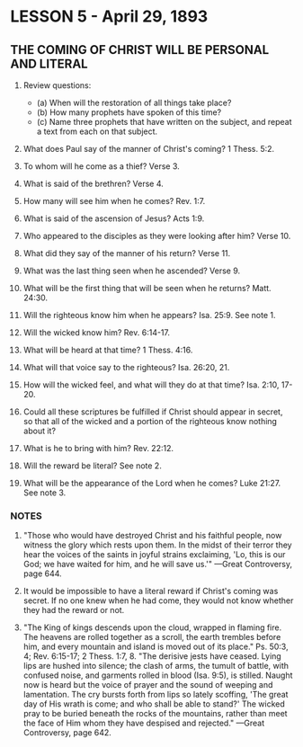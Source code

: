 # LESSON 5 - April 29, 1893
## THE COMING OF CHRIST WILL BE PERSONAL AND LITERAL

1. Review questions:
   - (a) When will the restoration of all things take place?
   - (b) How many prophets have spoken of this time?
   - (c) Name three prophets that have written on the subject, and repeat a text from each on that subject.

2. What does Paul say of the manner of Christ's coming? 1 Thess. 5:2.
3. To whom will he come as a thief? Verse 3.
4. What is said of the brethren? Verse 4.
5. How many will see him when he comes? Rev. 1:7.
6. What is said of the ascension of Jesus? Acts 1:9.
7. Who appeared to the disciples as they were looking after him? Verse 10.
8. What did they say of the manner of his return? Verse 11.
9. What was the last thing seen when he ascended? Verse 9.
10. What will be the first thing that will be seen when he returns? Matt. 24:30.
11. Will the righteous know him when he appears? Isa. 25:9. See note 1.
12. Will the wicked know him? Rev. 6:14-17.
13. What will be heard at that time? 1 Thess. 4:16.
14. What will that voice say to the righteous? Isa. 26:20, 21.
15. How will the wicked feel, and what will they do at that time? Isa. 2:10, 17-20.
16. Could all these scriptures be fulfilled if Christ should appear in secret, so that all of the wicked and a portion of the righteous know nothing about it?
17. What is he to bring with him? Rev. 22:12.
18. Will the reward be literal? See note 2.
19. What will be the appearance of the Lord when he comes? Luke 21:27. See note 3.

### NOTES

1. "Those who would have destroyed Christ and his faithful people, now witness the glory which rests upon them. In the midst of their terror they hear the voices of the saints in joyful strains exclaiming, 'Lo, this is our God; we have waited for him, and he will save us.'" —Great Controversy, page 644.

2. It would be impossible to have a literal reward if Christ's coming was secret. If no one knew when he had come, they would not know whether they had the reward or not.

3. "The King of kings descends upon the cloud, wrapped in flaming fire. The heavens are rolled together as a scroll, the earth trembles before him, and every mountain and island is moved out of its place." Ps. 50:3, 4; Rev. 6:15-17; 2 Thess. 1:7, 8. "The derisive jests have ceased. Lying lips are hushed into silence; the clash of arms, the tumult of battle, with confused noise, and garments rolled in blood (Isa. 9:5), is stilled. Naught now is heard but the voice of prayer and the sound of weeping and lamentation. The cry bursts forth from lips so lately scoffing, 'The great day of His wrath is come; and who shall be able to stand?' The wicked pray to be buried beneath the rocks of the mountains, rather than meet the face of Him whom they have despised and rejected." —Great Controversy, page 642.